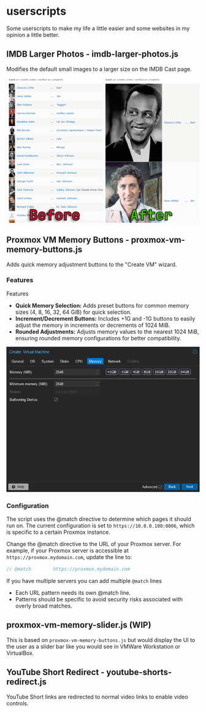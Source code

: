 # userscripts

Some userscripts to make my life a little easier and some websites in my opinion a little better.

## IMDB Larger Photos - imdb-larger-photos.js

Modifies the default small images to a larger size on the IMDB Cast page.

![Screenshot](/images/imdb-larger-photos.png)

## Proxmox VM Memory Buttons - proxmox-vm-memory-buttons.js

Adds quick memory adjustment buttons to the "Create VM" wizard.

### Features

Features

- **Quick Memory Selection:** Adds preset buttons for common memory sizes (4, 8, 16, 32, 64 GiB) for quick selection.
- **Increment/Decrement Buttons:** Includes +1G and -1G buttons to easily adjust the memory in increments or decrements of 1024 MiB.
- **Rounded Adjustments:** Adjusts memory values to the nearest 1024 MiB, ensuring rounded memory configurations for better compatibility.

![Screenshot](/images/proxmox-vm-memory-buttons.png)

### Configuration

The script uses the @match directive to determine which pages it should run on. The current configuration is set to `https://10.0.0.100:8006`, which is specific to a certain Proxmox instance.

Change the @match directive to the URL of your Proxmox server. For example, if your Proxmox server is accessible at `https://proxmox.mydomain.com`, update the line to:

```javascript
// @match        https://proxmox.mydomain.com
```

If you have multiple servers you can add multiple `@match` lines

- Each URL pattern needs its own @match line.
- Patterns should be specific to avoid security risks associated with overly broad matches.

## proxmox-vm-memory-slider.js (WIP)

This is based on `proxmox-vm-memory-buttons.js` but would display the UI to the user as a slider bar like you would see in VMWare Workstation or VirtualBox.

## YouTube Short Redirect - youtube-shorts-redirect.js

YouTube Short links are redirected to normal video links to enable video controls.
